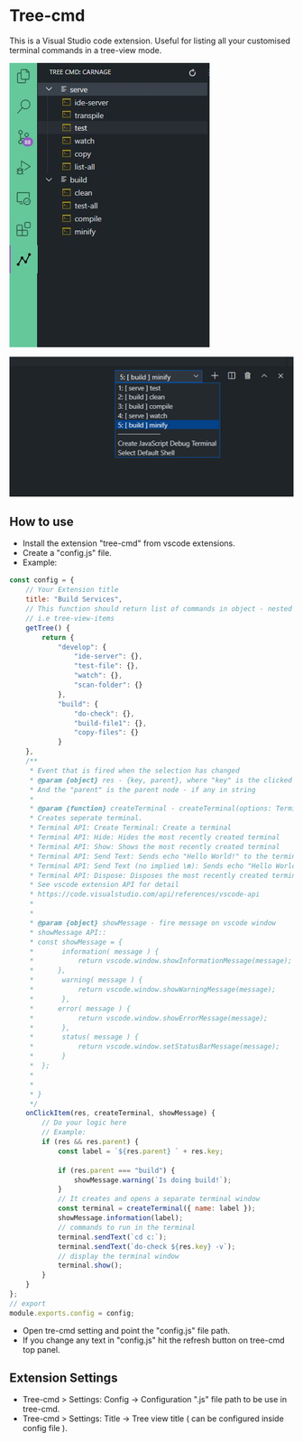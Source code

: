 # Tree-cmd

This is a Visual Studio code extension. Useful for listing all your customised terminal commands in a tree-view mode.

![screenshot1](https://github.com/captainspeed/tree-cmd/blob/main/media/screenshot1.png?raw=true)

![screenshot2](https://github.com/captainspeed/tree-cmd/blob/main/media/screenshot2.png?raw=true)

## How to use

-   Install the extension "tree-cmd" from vscode extensions.
-   Create a "config.js" file.
-   Example:

```js
const config = {
    // Your Extension title
	title: "Build Services",
    // This function should return list of commands in object - nested objects is supported aswell
    // i.e tree-view-items
    getTree() {
		return {
            "develop": {
                "ide-server": {},
                "test-file": {},
                "watch": {},
                "scan-folder": {}
            },
            "build": {
                "do-check": {},
                "build-file1": {},
                "copy-files": {}
            }
    },
    /**
     * Event that is fired when the selection has changed
     * @param {object} res - {key, parent}, where "key" is the clicked item name in string
     * And the "parent" is the parent node - if any in string
     *
     * @param {function} createTerminal - createTerminal(options: TerminalOptions): Terminal
     * Creates seperate terminal.
     * Terminal API: Create Terminal: Create a terminal
     * Terminal API: Hide: Hides the most recently created terminal
     * Terminal API: Show: Shows the most recently created terminal
     * Terminal API: Send Text: Sends echo "Hello World!" to the terminal
     * Terminal API: Send Text (no implied \n): Sends echo "Hello World!" to the terminal explicitly indicating to * * not add a \n to the end of the text
     * Terminal API: Dispose: Disposes the most recently created terminal
     * See vscode extension API for detail
     * https://code.visualstudio.com/api/references/vscode-api
     *
     *
     * @param {object} showMessage - fire message on vscode window
     * showMessage API::
     * const showMessage = {
     *       information( message ) {
     *           return vscode.window.showInformationMessage(message);
     *      },
     *       warning( message ) {
     *           return vscode.window.showWarningMessage(message);
     *       },
     *      error( message ) {
     *           return vscode.window.showErrorMessage(message);
     *       },
     *       status( message ) {
     *           return vscode.window.setStatusBarMessage(message);
     *       }
     *  };
     *
     *
     * }
     */
	onClickItem(res, createTerminal, showMessage) {
        // Do your logic here
        // Example:
		if (res && res.parent) {
			const label = `${res.parent} ` + res.key;

			if (res.parent === "build") {
				showMessage.warning(`Is doing build!`);
            }
            // It creates and opens a separate terminal window
            const terminal = createTerminal({ name: label });
            showMessage.information(label);
            // commands to run in the terminal
			terminal.sendText(`cd c:`);
            terminal.sendText(`do-check ${res.key} -v`);
            // display the terminal window
			terminal.show();
		}
	}
};
// export
module.exports.config = config;
```

-   Open tre-cmd setting and point the "config.js" file path.
-   If you change any text in "config.js" hit the refresh button on tree-cmd top panel.

## Extension Settings

-   Tree-cmd > Settings: Config -> Configuration ".js" file path to be use in tree-cmd.
-   Tree-cmd > Settings: Title -> Tree view title ( can be configured inside config file ).
